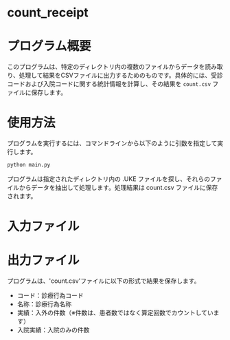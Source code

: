 # count_receipt 

# プログラム概要

このプログラムは、特定のディレクトリ内の複数のファイルからデータを読み取り、処理して結果をCSVファイルに出力するためのものです。具体的には、受診コードおよび入院コードに関する統計情報を計算し、その結果を `count.csv` ファイルに保存します。

# 使用方法

プログラムを実行するには、コマンドラインから以下のように引数を指定して実行します。

```bash
python main.py
```

プログラムは指定されたディレクトリ内の .UKE ファイルを探し、それらのファイルからデータを抽出して処理します。処理結果は count.csv ファイルに保存されます。

# 入力ファイル

# 出力ファイル
プログラムは、'count.csv'ファイルに以下の形式で結果を保存します。
- コード：診療行為コード
- 名称：診療行為名称
- 実績：入外の件数（※件数は、患者数ではなく算定回数でカウントしています）
- 入院実績：入院のみの件数
